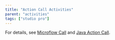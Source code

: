 ```yaml
---
title: "Action Call Activities"
parent: "activities"
tags: ["studio pro"]
---
```


For details, see [Microflow Call](microflow-call) and [Java Action Call](java-action-call).
